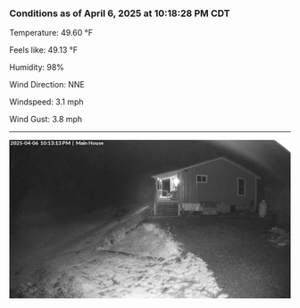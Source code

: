 ### Conditions as of April 6, 2025 at 10:18:28 PM CDT 

Temperature: 49.60 &deg;F

Feels like: 49.13 &deg;F

Humidity: 98%

Wind Direction: NNE

Windspeed: 3.1 mph

Wind Gust: 3.8 mph

---

<img src="./images/latest.jpeg"/>

